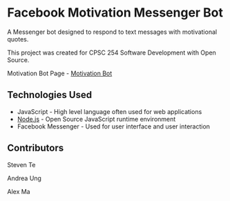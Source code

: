 # Facebook Motivation Messenger Bot

A Messenger bot designed to respond to text messages with motivational quotes.

This project was created for CPSC 254 Software Development with Open Source.

Motivation Bot Page - [Motivation Bot](https://www.facebook.com/Motivation-Bot-320603145390882/)

## Technologies Used

* JavaScript - High level language often used for web applications
* [Node.js](https://nodejs.org/en/) - Open Source JavaScript runtime environment
* Facebook Messenger - Used for user interface and user interaction

## Contributors

Steven Te

Andrea Ung

Alex Ma
